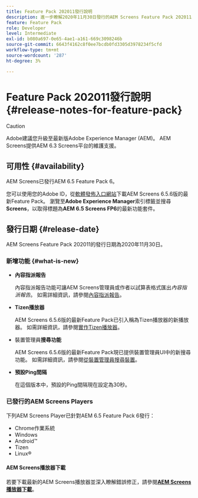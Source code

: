 ```yaml
---
title: Feature Pack 202011發行說明
description: 進一步瞭解2020年11月30日發行的AEM Screens Feature Pack 202011。
feature: Feature Pack
role: Developer
level: Intermediate
exl-id: b080a697-0e65-4ae1-a161-669c3098246b
source-git-commit: 6643f4162c8f0ee7bcdb0fd3305d3978234f5cfd
workflow-type: tm+mt
source-wordcount: '287'
ht-degree: 3%

---
```


# Feature Pack 202011發行說明 {#release-notes-for-feature-pack}

>[!CAUTION]
>Adobe建議您升級至最新版Adobe Experience Manager (AEM)。 AEM Screens提供AEM 6.3 Screens平台的維護支援。

## 可用性 {#availability}

AEM Screens已發行AEM 6.5 Feature Pack 6。

您可以使用您的Adobe ID，從[軟體發佈入口網站](https://experience.adobe.com/#/downloads/content/software-distribution/en/aem.html)下載AEM Screens 6.5.6版的最新Feature Pack。 瀏覽至&#x200B;**Adobe Experience Manager**&#x200B;索引標籤並搜尋&#x200B;**Screens**，以取得標題為&#x200B;**AEM 6.5 Screens FP6**&#x200B;的最新功能套件。

## 發行日期 {#release-date}

AEM Screens Feature Pack 202011的發行日期為2020年11月30日。

### 新增功能 {#what-is-new}

* **內容指派報告**

  內容指派報告功能可讓AEM Screens管理員或作者以試算表格式匯出&#x200B;*內容指派報告*。
如需詳細資訊，請參閱[內容指派報告](/help/user-guide/content-assignment-report.md)。


* **Tizen播放器**

  AEM Screens 6.5.6版的最新Feature Pack已引入稱為Tizen播放器的新播放器。
如需詳細資訊，請參閱[實作Tizen播放器](/help/user-guide/tizen-player.md)。

* 裝置管理員&#x200B;**搜尋功能**

  AEM Screens 6.5.6版的最新Feature Pack現已提供裝置管理員UI中的新搜尋功能。
如需詳細資訊，請參閱[從裝置管理員搜尋裝置](/help/user-guide/device-registration.md#search-device)。

* **預設Ping間隔**

  在這個版本中，預設的Ping間隔現在設定為30秒。

### 已發行的AEM Screens Players

下列AEM Screens Player已針對AEM 6.5 Feature Pack 6發行：

* Chrome作業系統
* Windows
* Android™
* Tizen
* Linux®

#### AEM Screens播放器下載

若要下載最新的AEM Screens播放器並深入瞭解錯誤修正，請參閱&#x200B;**[AEM Screens播放器下載](https://download.macromedia.com/screens/index.html)**。
